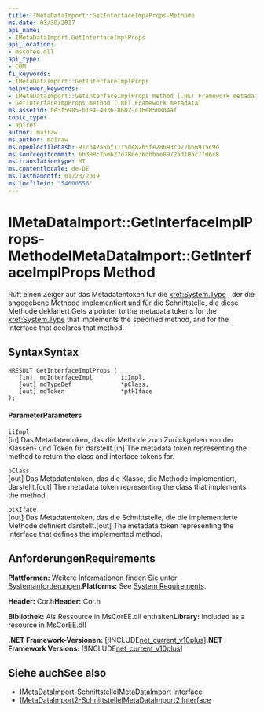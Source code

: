 ```yaml
---
title: IMetaDataImport::GetInterfaceImplProps-Methode
ms.date: 03/30/2017
api_name:
- IMetaDataImport.GetInterfaceImplProps
api_location:
- mscoree.dll
api_type:
- COM
f1_keywords:
- IMetaDataImport::GetInterfaceImplProps
helpviewer_keywords:
- IMetaDataImport::GetInterfaceImplProps method [.NET Framework metadata]
- GetInterfaceImpProps method [.NET Framework metadata]
ms.assetid: be3f5985-b1e4-4036-8602-c16e8508d4af
topic_type:
- apiref
author: mairaw
ms.author: mairaw
ms.openlocfilehash: 91cb42a5bf1115de82b5fe28693cb77b66915c9d
ms.sourcegitcommit: 6b308cf6d627d78ee36dbbae8972a310ac7fd6c8
ms.translationtype: MT
ms.contentlocale: de-DE
ms.lasthandoff: 01/23/2019
ms.locfileid: "54600556"
---
```

# <a name="imetadataimportgetinterfaceimplprops-method"></a><span data-ttu-id="99631-102">IMetaDataImport::GetInterfaceImplProps-Methode</span><span class="sxs-lookup"><span data-stu-id="99631-102">IMetaDataImport::GetInterfaceImplProps Method</span></span>
<span data-ttu-id="99631-103">Ruft einen Zeiger auf das Metadatentoken für die <xref:System.Type> , der die angegebene Methode implementiert und für die Schnittstelle, die diese Methode deklariert.</span><span class="sxs-lookup"><span data-stu-id="99631-103">Gets a pointer to the metadata tokens for the <xref:System.Type> that implements the specified method, and for the interface that declares that method.</span></span>  
  
## <a name="syntax"></a><span data-ttu-id="99631-104">Syntax</span><span class="sxs-lookup"><span data-stu-id="99631-104">Syntax</span></span>  
  
```  
HRESULT GetInterfaceImplProps (  
   [in]  mdInterfaceImpl        iiImpl,  
   [out] mdTypeDef              *pClass,  
   [out] mdToken                *ptkIface  
);  
```  
  
#### <a name="parameters"></a><span data-ttu-id="99631-105">Parameter</span><span class="sxs-lookup"><span data-stu-id="99631-105">Parameters</span></span>  
 `iiImpl`  
 <span data-ttu-id="99631-106">[in] Das Metadatentoken, das die Methode zum Zurückgeben von der Klassen- und Token für darstellt.</span><span class="sxs-lookup"><span data-stu-id="99631-106">[in] The metadata token representing the method to return the class and interface tokens for.</span></span>  
  
 `pClass`  
 <span data-ttu-id="99631-107">[out] Das Metadatentoken, das die Klasse, die Methode implementiert, darstellt.</span><span class="sxs-lookup"><span data-stu-id="99631-107">[out] The metadata token representing the class that implements the method.</span></span>  
  
 `ptkIface`  
 <span data-ttu-id="99631-108">[out] Das Metadatentoken, das die Schnittstelle, die die implementierte Methode definiert darstellt.</span><span class="sxs-lookup"><span data-stu-id="99631-108">[out] The metadata token representing the interface that defines the implemented method.</span></span>  
  
## <a name="requirements"></a><span data-ttu-id="99631-109">Anforderungen</span><span class="sxs-lookup"><span data-stu-id="99631-109">Requirements</span></span>  
 <span data-ttu-id="99631-110">**Plattformen:** Weitere Informationen finden Sie unter [Systemanforderungen](../../../../docs/framework/get-started/system-requirements.md).</span><span class="sxs-lookup"><span data-stu-id="99631-110">**Platforms:** See [System Requirements](../../../../docs/framework/get-started/system-requirements.md).</span></span>  
  
 <span data-ttu-id="99631-111">**Header:** Cor.h</span><span class="sxs-lookup"><span data-stu-id="99631-111">**Header:** Cor.h</span></span>  
  
 <span data-ttu-id="99631-112">**Bibliothek:** Als Ressource in MsCorEE.dll enthalten</span><span class="sxs-lookup"><span data-stu-id="99631-112">**Library:** Included as a resource in MsCorEE.dll</span></span>  
  
 <span data-ttu-id="99631-113">**.NET Framework-Versionen:** [!INCLUDE[net_current_v10plus](../../../../includes/net-current-v10plus-md.md)]</span><span class="sxs-lookup"><span data-stu-id="99631-113">**.NET Framework Versions:** [!INCLUDE[net_current_v10plus](../../../../includes/net-current-v10plus-md.md)]</span></span>  
  
## <a name="see-also"></a><span data-ttu-id="99631-114">Siehe auch</span><span class="sxs-lookup"><span data-stu-id="99631-114">See also</span></span>
- [<span data-ttu-id="99631-115">IMetaDataImport-Schnittstelle</span><span class="sxs-lookup"><span data-stu-id="99631-115">IMetaDataImport Interface</span></span>](../../../../docs/framework/unmanaged-api/metadata/imetadataimport-interface.md)
- [<span data-ttu-id="99631-116">IMetaDataImport2-Schnittstelle</span><span class="sxs-lookup"><span data-stu-id="99631-116">IMetaDataImport2 Interface</span></span>](../../../../docs/framework/unmanaged-api/metadata/imetadataimport2-interface.md)
